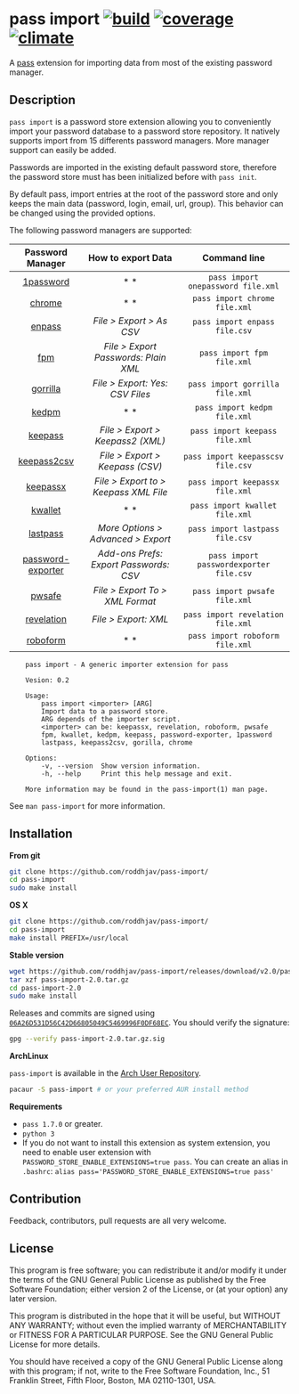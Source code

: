 # pass import [![build][build-img]][build-url] [![coverage][cover-img]][cover-url] [![climate][clima-img]][clima-url]

A [pass][pass] extension for importing data from most of the existing
password manager.

## Description
`pass import` is a password store extension allowing you to conveniently
import your password database to a password store repository. It natively
supports import from 15 differents password managers. More manager support can
easily be added.

Passwords are imported in the existing default password store, therefore
the password store must has been initialized before with `pass init`.

By default pass, import entries at the root of the password store and only keeps
the main data (password, login, email, url, group). This behavior can be changed
using the provided options.

The following password managers are supported:

|          **Password Manager**          |         **How to export Data**         |             **Command line**            |
|:--------------------------------------:|:--------------------------------------:|:---------------------------------------:|
|         [1password][1password]         |                   * *                  |    `pass import onepassword file.xml`   |
|            [chrome][chrome]            |                   * *                  |      `pass import chrome file.xml`      |
|            [enpass][enpass]            |        *File > Export > As CSV*        |      `pass import enpass file.csv`      |
|               [fpm][fpm]               |  *File > Export Passwords: Plain XML*  |        `pass import fpm file.xml`       |
|          [gorrilla][gorrilla]          |     *File > Export: Yes: CSV Files*    |     `pass import gorrilla file.xml`     |
|             [kedpm][kedpm]             |                   * *                  |       `pass import kedpm file.xml`      |
|           [keepass][keepass]           |    *File > Export > Keepass2 (XML)*    |      `pass import keepass file.xml`     |
|         [keepass2csv][keepass]         |     *File > Export > Keepass (CSV)*    |    `pass import keepasscsv file.csv`    |
|          [keepassx][keepassx]          |  *File > Export to > Keepass XML File* |     `pass import keepassx file.xml`     |
|           [kwallet][kwallet]           |                   * *                  |      `pass import kwallet file.xml`     |
|          [lastpass][lastpass]          |   *More Options > Advanced > Export*   |     `pass import lastpass file.csv`     |
| [password-exporter][password-exporter] | *Add-ons Prefs: Export Passwords: CSV* | `pass import passwordexporter file.csv` |
|            [pwsafe][pwsafe]            |     *File > Export To > XML Format*    |      `pass import pwsafe file.xml`      |
|        [revelation][revelation]        |          *File > Export: XML*          |    `pass import revelation file.xml`    |
|          [roboform][roboform]          |                   * *                  |     `pass import roboform file.xml`     |


		pass import - A generic importer extension for pass

		Vesion: 0.2

		Usage:
		    pass import <importer> [ARG]
			Import data to a password store.
			ARG depends of the importer script.
			<importer> can be: keepassx, revelation, roboform, pwsafe
			fpm, kwallet, kedpm, keepass, password-exporter, 1password
			lastpass, keepass2csv, gorilla, chrome

		Options:
		    -v, --version  Show version information.
		    -h, --help	   Print this help message and exit.

		More information may be found in the pass-import(1) man page.

See `man pass-import` for more information.


## Installation

**From git**
```sh
git clone https://github.com/roddhjav/pass-import/
cd pass-import
sudo make install
```

**OS X**
```sh
git clone https://github.com/roddhjav/pass-import/
cd pass-import
make install PREFIX=/usr/local
```

**Stable version**
```sh
wget https://github.com/roddhjav/pass-import/releases/download/v2.0/pass-import-2.0.tar.gz
tar xzf pass-import-2.0.tar.gz
cd pass-import-2.0
sudo make install
```

Releases and commits are signed using [`06A26D531D56C42D66805049C5469996F0DF68EC`][keys].
You should verify the signature:
```sh
gpg --verify pass-import-2.0.tar.gz.sig
```

**ArchLinux**

`pass-import` is available in the [Arch User Repository][aur].
```sh
pacaur -S pass-import # or your preferred AUR install method
```

**Requirements**
* `pass 1.7.0` or greater.
* `python 3`
* If you do not want to install this extension as system extension, you need to
enable user extension with `PASSWORD_STORE_ENABLE_EXTENSIONS=true pass`. You can
create an alias in `.bashrc`: `alias pass='PASSWORD_STORE_ENABLE_EXTENSIONS=true pass'`


## Contribution
Feedback, contributors, pull requests are all very welcome.


## License

This program is free software; you can redistribute it and/or
modify it under the terms of the GNU General Public License
as published by the Free Software Foundation; either version 2
of the License, or (at your option) any later version.

This program is distributed in the hope that it will be useful,
but WITHOUT ANY WARRANTY; without even the implied warranty of
MERCHANTABILITY or FITNESS FOR A PARTICULAR PURPOSE.  See the
GNU General Public License for more details.

You should have received a copy of the GNU General Public License
along with this program; if not, write to the Free Software
Foundation, Inc., 51 Franklin Street, Fifth Floor, Boston, MA  02110-1301, USA.

[build-img]: https://travis-ci.org/roddhjav/pass-import.svg?branch=master
[build-url]: https://travis-ci.org/roddhjav/pass-import
[cover-img]: https://coveralls.io/repos/github/roddhjav/pass-import/badge.svg?branch=master
[cover-url]: https://coveralls.io/github/roddhjav/pass-import?branch=master
[clima-img]: https://codeclimate.com/github/roddhjav/pass-import/badges/gpa.svg
[clima-url]: https://codeclimate.com/github/roddhjav/pass-import

[pass]: https://www.passwordstore.org/
[keys]: https://pujol.io/keys
[aur]: https://aur.archlinux.org/packages/pass-import

[1password]: https://1password.com/
[chrome]: https://support.google.com/chrome
[enpass]: https://www.enpass.io/
[fpm]: http://fpm.sourceforge.net/
[gorrilla]: https://github.com/zdia/gorilla/wiki
[kedpm]: http://kedpm.sourceforge.net/
[keepass]: keepass.info
[keepassx]: https://www.keepassx.org/
[kwallet]: https://utils.kde.org/projects/kwalletmanager/
[lastpass]: https://www.lastpass.com/
[password-exporter]: https://addons.mozilla.org/en-US/firefox/addon/password-exporter/
[pwsafe]: https://pwsafe.org/
[revelation]: https://revelation.olasagasti.info/
[roboform]: https://www.roboform.com/
